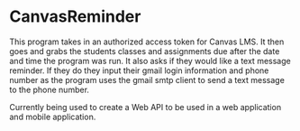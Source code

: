 # CanvasReminder
This program takes in an authorized access token for Canvas LMS. It then goes and grabs the students classes and assignments due after the date and time the program was run. It also asks if they would like a text message reminder. If they do they input their gmail login information and phone number as the program uses the gmail smtp client to send a text message to the phone number.

Currently being used to create a Web API to be used in a web application and mobile application.
